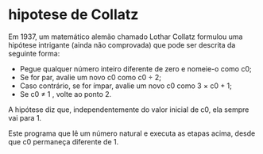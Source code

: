 # hipotese de Collatz

Em 1937, um matemático alemão chamado Lothar Collatz formulou uma hipótese intrigante (ainda não comprovada) que pode ser descrita da seguinte forma:

- Pegue qualquer número inteiro diferente de zero e nomeie-o como c0;
- Se for par, avalie um novo c0 como c0 ÷ 2;
- Caso contrário, se for ímpar, avalie um novo c0 como 3 × c0 + 1;
- Se c0 ≠ 1 , volte ao ponto 2.

A hipótese diz que, independentemente do valor inicial de c0, ela sempre vai para 1.


Este programa que lê um número natural e executa as etapas acima, desde que c0 permaneça diferente de 1.
